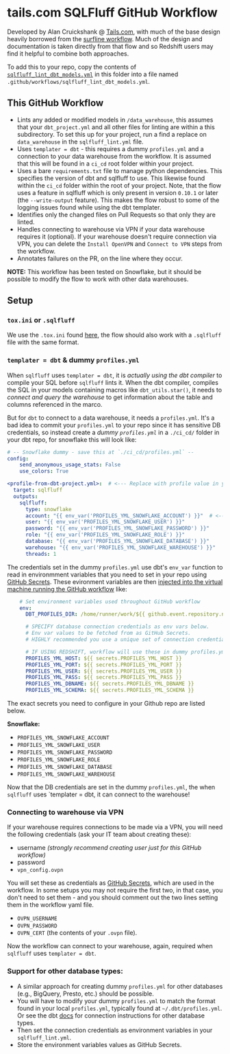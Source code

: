 # tails.com SQLFluff GitHub Workflow

Developed by Alan Cruickshank @ [Tails.com](https://tails.com/gb/careers/), with much of
the base design heavily borrowed from the [surfline workflow](menu_of_workflows/surfline).
Much of the design and documentation is taken directly from that flow and so Redshift users
may find it helpful to combine both approaches.

To add this to your repo, copy the contents of [`sqlfluff_lint_dbt_models.yml`](./sqlfluff_lint_dbt_models.yml)
in this folder into a file named `.github/workflows/sqlfluff_lint_dbt_models.yml`.

## This GitHub Workflow
- Lints any added or modified models in `/data_warehouse`, this assumes
  that your `dbt_project.yml` and all other files for linting are within a this
  subdirectory. To set this up for your project, run a find a replace on `data_warehouse`
  in the `sqlfluff_lint.yml` file.
- Uses `templater = dbt` - this requires a dummy `profiles.yml` and a connection to your
  data warehouse from the workflow. It is assumed that this will be found in a `ci_cd`
  root folder within your project.
- Uses a bare `requirements.txt` file to manage python dependencies. This specifies
  the version of dbt and sqlfluff to use. This likewise found within the `ci_cd` folder
  within the root of your project. Note, that the flow uses a feature in sqlfluff
  which is only present in version `0.10.1` or later (the `--write-output` feature).
  This makes the flow robust to some of the logging issues found while using the dbt
  templater.
- Identifies only the changed files on Pull Requests so that only they are linted.
- Handles connecting to warehouse via VPN if your data warehouse requires it (optional).
  If your warehouse doesn't require connection via VPN, you can delete the `Install OpenVPN`
  and `Connect to VPN` steps from the workflow.
- Annotates failures on the PR, on the line where they occur.

__NOTE:__ This workflow has been tested on Snowflake, but it should be possible to modify
the flow to work with other data warehouses.

## Setup
### `tox.ini` or `.sqlfluff`
We use the `.tox.ini` found [here](./tox.ini), the flow should also work with a `.sqlfluff`
file with the same format.

### `templater = dbt` & dummy `profiles.yml`

When `sqlfluff` uses `templater = dbt`, it is *actually using the dbt compiler* to compile your
SQL before `sqlfluff` lints it. When the dbt compiler, compiles the SQL in your models
containing macros like `dbt_utils.star()`, it needs to *connect and query the warehouse* to
get information about the table and columns referenced in the marco.

But for `dbt` to connect to a data warehouse, it needs a `profiles.yml`. It's a bad idea to commit
your `profiles.yml` to your repo since it has sensitive DB credentials, so instead create a
*dummy `profiles.yml`* in a `./ci_cd/` folder in your dbt repo, for snowflake this will look like:
```yaml
# -- Snowflake dummy - save this at `./ci_cd/profiles.yml` --
config:
    send_anonymous_usage_stats: False
    use_colors: True

<profile-from-dbt-project.yml>:  # <--- Replace with profile value in your dbt_project.yml!
  target: sqlfluff
  outputs:
    sqlfluff:
      type: snowflake
      account: "{{ env_var('PROFILES_YML_SNOWFLAKE_ACCOUNT') }}"  # <-- Set these environment variables in GitHub Secrets
      user: "{{ env_var('PROFILES_YML_SNOWFLAKE_USER') }}"
      password: "{{ env_var('PROFILES_YML_SNOWFLAKE_PASSWORD') }}"
      role: "{{ env_var('PROFILES_YML_SNOWFLAKE_ROLE') }}"
      database: "{{ env_var('PROFILES_YML_SNOWFLAKE_DATABASE') }}"
      warehouse: "{{ env_var('PROFILES_YML_SNOWFLAKE_WAREHOUSE') }}"
      threads: 1
```
The credentials set in the dummy `profiles.yml` use dbt's `env_var` function to read in environmment variables that you need to set in your repo using [GitHub Secrets](https://docs.github.com/en/actions/security-guides/encrypted-secrets). These evironment variables are then [injected into the virtual machine running the GitHub workflow](https://github.com/sqlfluff/sqlfluff-github-actions/blob/66556e8a954fe19c055ab73bccb55a4677f1b2ef/menu_of_workflows/surfline/sqlfluff_lint_dbt_models.yml#L17-L39) like:
```yaml
    # Set environment variables used throughout GitHub workflow
    env:
      DBT_PROFILES_DIR: /home/runner/work/${{ github.event.repository.name }}/${{ github.event.repository.name }}/ci_cd

      # SPECIFY database connection credentials as env vars below.
      # Env var values to be fetched from as GitHub Secrets.
      # HIGHLY recommended you use a unique set of connection credentials for this worklfow alone.

      # IF USING REDSHIFT, workflow will use these in dummy profiles.yml (else, ignored)
      PROFILES_YML_HOST: ${{ secrets.PROFILES_YML_HOST }}
      PROFILES_YML_PORT: ${{ secrets.PROFILES_YML_PORT }}
      PROFILES_YML_USER: ${{ secrets.PROFILES_YML_USER }}
      PROFILES_YML_PASS: ${{ secrets.PROFILES_YML_PASS }}
      PROFILES_YML_DBNAME: ${{ secrets.PROFILES_YML_DBNAME }}
      PROFILES_YML_SCHEMA: ${{ secrets.PROFILES_YML_SCHEMA }}
```
The exact secrets you need to configure in your Github repo are listed below.

**Snowflake:**
- `PROFILES_YML_SNOWFLAKE_ACCOUNT`
- `PROFILES_YML_SNOWFLAKE_USER`
- `PROFILES_YML_SNOWFLAKE_PASSWORD`
- `PROFILES_YML_SNOWFLAKE_ROLE`
- `PROFILES_YML_SNOWFLAKE_DATABASE`
- `PROFILES_YML_SNOWFLAKE_WAREHOUSE`

Now that the DB credentials are set in the dummy `profiles.yml`, the when `sqlfluff` uses `templater = dbt, it can connect to the warehouse!

### Connecting to warehouse via VPN
If your warehouse requires connections to be made via a VPN, you will need the following credentials (ask your IT team about creating these):
- username *(strongly recommend creating user just for this GitHub workflow)*
- password
- `vpn_config.ovpn`

You will set these as credentials as [GitHub Secrets](https://docs.github.com/en/actions/reference/encrypted-secrets),
which are used in the workflow. In some setups you may not require the first two, in that case, you don't need to
set them - and you should comment out the two lines setting them in the workflow yaml file.
- `OVPN_USERNAME`
- `OVPN_PASSWORD`
- `OVPN_CERT` (the contents of your `.ovpn` file).

Now the workflow can connect to your warehouse, again, required when `sqlfluff` uses `templater = dbt`.

### Support for other database types:
- A similar approach for creating dummy `profiles.yml` for other databases (e.g., BigQuery, Presto, etc.) should be possible.
- You will have to modify your dummy `profiles.yml` to match the format found in your local `profiles.yml`, typically found at `~/.dbt/profiles.yml`. Or see the dbt [docs](https://docs.getdbt.com/reference/profiles.yml#!) for connection instructions for other database types.
- Then set the connection credentials as environment variables in your `sqlfluff_lint.yml`.
- Store the environment variables values as GitHub Secrets.
